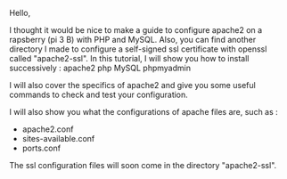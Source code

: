 Hello,

I thought it would be nice to make a guide to configure apache2 on a rapsberry (pi 3 B) with PHP and MySQL.
Also, you can find another directory I made to configure a self-signed ssl certificate with openssl called "apache2-ssl".
In this tutorial, I will show you how to install successively :
apache2
php
MySQL
phpmyadmin

I will also cover the specifics of apache2 and give you some useful commands to check and test your configuration.

I will also show you what the configurations of apache files are, such as :
+ apache2.conf
+ sites-available.conf
+ ports.conf

The ssl configuration files will soon come in the directory "apache2-ssl".
